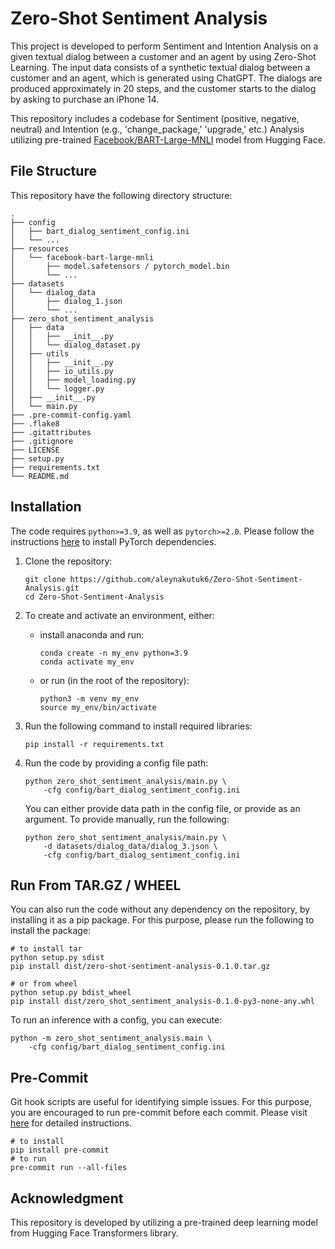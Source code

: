 # Zero-Shot Sentiment Analysis
This project is developed to perform Sentiment and Intention Analysis on a given textual dialog between a customer and an agent by using Zero-Shot Learning. The input data consists of a synthetic textual dialog between a customer and an agent, which is generated using ChatGPT. The dialogs are produced approximately in 20 steps, and the customer starts to the dialog by asking to purchase an iPhone 14.

This repository includes a codebase for Sentiment (positive, negative, neutral) and Intention (e.g., 'change_package,' 'upgrade,' etc.) Analysis utilizing pre-trained [Facebook/BART-Large-MNLI](https://huggingface.co/facebook/bart-large-mnli) model from Hugging Face.

##  File Structure
This repository have the following directory structure:

```
.
├── config
│   ├── bart_dialog_sentiment_config.ini
│   └── ...
├── resources
│   └── facebook-bart-large-mnli
│       ├── model.safetensors / pytorch_model.bin
│       └── ...
├── datasets
│   └── dialog_data
│       ├── dialog_1.json
│       └── ...
├── zero_shot_sentiment_analysis
│   ├── data
│   │   ├── __init__.py
│   │   └── dialog_dataset.py
│   ├── utils
│   │   ├── __init__.py
│   │   ├── io_utils.py
│   │   ├── model_loading.py
│   │   └── logger.py
│   ├── __init__.py
│   └── main.py
├── .pre-commit-config.yaml
├── .flake8
├── .gitattributes
├── .gitignore
├── LICENSE
├── setup.py
├── requirements.txt
└── README.md
```

## Installation

The code requires `python>=3.9`, as well as `pytorch>=2.0`. Please follow the instructions [here](https://pytorch.org/get-started/locally/) to install PyTorch dependencies.

1. Clone the repository:

   ```
   git clone https://github.com/aleynakutuk6/Zero-Shot-Sentiment-Analysis.git
   cd Zero-Shot-Sentiment-Analysis
   ```

2. To create and activate an environment, either:

   - install anaconda and run:

       ```
       conda create -n my_env python=3.9
       conda activate my_env
       ```

   - or run (in the root of the repository):

      ```
      python3 -m venv my_env
      source my_env/bin/activate
      ```

3. Run the following command to install required libraries:

    ```
    pip install -r requirements.txt
    ```

4. Run the code by providing a config file path:

    ```
    python zero_shot_sentiment_analysis/main.py \
        -cfg config/bart_dialog_sentiment_config.ini
    ```

   You can either provide data path in the config file, or provide as an argument. To provide manually, run the following:

    ```
    python zero_shot_sentiment_analysis/main.py \
        -d datasets/dialog_data/dialog_3.json \
        -cfg config/bart_dialog_sentiment_config.ini
    ```

## Run From TAR.GZ / WHEEL

You can also run the code without any dependency on the repository, by installing it as a pip package. For this purpose, please run the following to install the package:

```
# to install tar
python setup.py sdist
pip install dist/zero-shot-sentiment-analysis-0.1.0.tar.gz

# or from wheel
python setup.py bdist_wheel
pip install dist/zero_shot_sentiment_analysis-0.1.0-py3-none-any.whl
```

To run an inference with a config, you can execute:

```
python -m zero_shot_sentiment_analysis.main \
    -cfg config/bart_dialog_sentiment_config.ini
```

## Pre-Commit

Git hook scripts are useful for identifying simple issues. For this purpose, you are encouraged to run pre-commit before each commit. Please visit [here](https://pre-commit.com/) for detailed instructions.

```
# to install
pip install pre-commit
# to run
pre-commit run --all-files
```

## Acknowledgment

This repository is developed by utilizing a pre-trained deep learning model from Hugging Face Transformers library.
